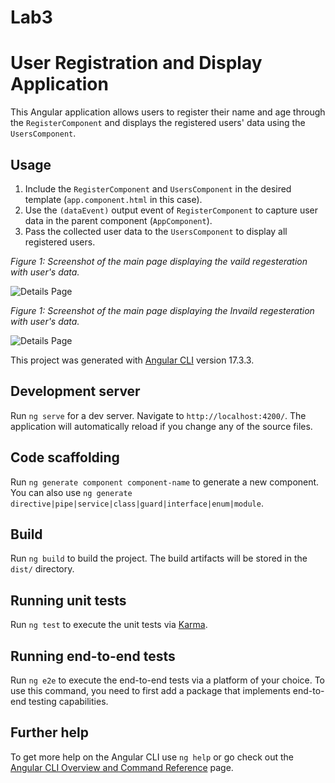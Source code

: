 # Lab3

# User Registration and Display Application

This Angular application allows users to register their name and age through the `RegisterComponent` and displays the registered users' data using the `UsersComponent`.

## Usage

1. Include the `RegisterComponent` and `UsersComponent` in the desired template (`app.component.html` in this case).
2. Use the `(dataEvent)` output event of `RegisterComponent` to capture user data in the parent component (`AppComponent`).
3. Pass the collected user data to the `UsersComponent` to display all registered users.


*Figure 1: Screenshot of the main page displaying the vaild regesteration with user's data.*

![Details Page](assets/images/valid.png)


*Figure 1: Screenshot of the main page displaying the Invaild regesteration with user's data.*

![Details Page](assets/images/not-valid.png)


This project was generated with [Angular CLI](https://github.com/angular/angular-cli) version 17.3.3.

## Development server

Run `ng serve` for a dev server. Navigate to `http://localhost:4200/`. The application will automatically reload if you change any of the source files.

## Code scaffolding

Run `ng generate component component-name` to generate a new component. You can also use `ng generate directive|pipe|service|class|guard|interface|enum|module`.

## Build

Run `ng build` to build the project. The build artifacts will be stored in the `dist/` directory.

## Running unit tests

Run `ng test` to execute the unit tests via [Karma](https://karma-runner.github.io).

## Running end-to-end tests

Run `ng e2e` to execute the end-to-end tests via a platform of your choice. To use this command, you need to first add a package that implements end-to-end testing capabilities.

## Further help

To get more help on the Angular CLI use `ng help` or go check out the [Angular CLI Overview and Command Reference](https://angular.io/cli) page.
